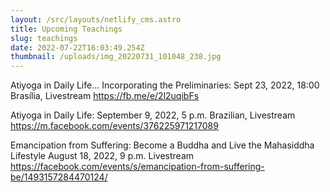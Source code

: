 ```yaml
---
layout: /src/layouts/netlify_cms.astro
title: Upcoming Teachings
slug: teachings
date: 2022-07-22T16:03:49.254Z
thumbnail: /uploads/img_20220731_101048_238.jpg
---
```

Atiyoga in Daily Life... Incorporating the Preliminaries: Sept 23, 2022, 18:00 Brasília, Livestream
https://fb.me/e/2l2uqibFs

Atiyoga in Daily Life: September 9, 2022, 5 p.m. Brazilian, Livestream 
https://m.facebook.com/events/376225971217089

Emancipation from Suffering: Become a Buddha and Live the Mahasiddha Lifestyle
August 18, 2022, 9 p.m. Livestream
https://facebook.com/events/s/emancipation-from-suffering-be/1493157284470124/

